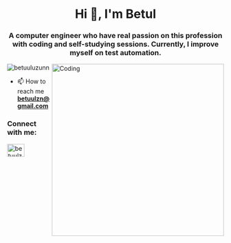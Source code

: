 <h1 align="center">Hi 👋, I'm Betul</h1>
<h3 align="center">A computer engineer who have real passion on this profession with coding and self-studying sessions. Currently, I improve myself on test automation.</h3>
<img align= "right" alt="Coding" width="400" src="https://media.tenor.com/PDvcHKkIewAAAAAd/lofi-hiphop-radio-beats-to-relax-study-to.gif">
<p align="left"> <img src="https://komarev.com/ghpvc/?username=betuuluzunn&label=Profile%20views&color=0e75b6&style=flat" alt="betuuluzunn" /> </p>

- 📫 How to reach me **betuulzn@gmail.com**

<h3 align="left">Connect with me:</h3>
<p align="left">
<a href="https://linkedin.com/in/betuulzn" target="blank"><img align="center" src="https://raw.githubusercontent.com/rahuldkjain/github-profile-readme-generator/master/src/images/icons/Social/linked-in-alt.svg" alt="betuulzn" height="30" width="40" /></a>
</p>


